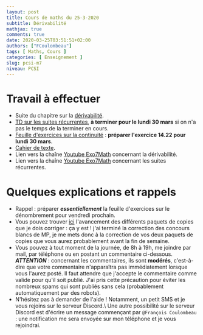 ```yaml
---
layout: post
title: Cours de maths du 25-3-2020
subtitle: Dérivabilité
mathjax: true
comments: true
date: 2020-03-25T03:51:51+02:00
authors: ["FCoulombeau"]
tags: [ Maths, Cours ]
categories: [ Enseignement ]
slug: pcsi-m7
niveau: PCSI
---
```


# Travail à effectuer

- Suite du chapitre sur la [dérivabilité](https://fcoulombeau.github.io/cours/PCSI-Cours-25032020.pdf).
- [TD sur les suites récurrentes](https://fcoulombeau.github.io/cours/PCSI-TD-25032020.pdf), **à terminer pour le lundi 30 mars** si on n'a pas le temps de la terminer en cours.
- [Feuille d'exercices sur la continuité](https://fcoulombeau.github.io/cours/PCSI-Exo-25032020.pdf) : **préparer l'exercice 14.22 pour lundi 30 mars**.
- [Cahier de texte](https://fcoulombeau.github.io/cours/CT-25032020.pdf).
- Lien vers la chaîne [Youtube Exo7Math](https://www.youtube.com/results?search_query=exo7math+derivation) concernant la dérivabilité.
- Lien vers la chaîne [Youtube Exo7Math](https://www.youtube.com/watch?v=hqPxTPEqDXw) concernant les suites récurrentes.

# Quelques explications et rappels

- Rappel : préparer **_essentiellement_** la feuille d'exercices sur le dénombrement pour vendredi prochain.
- Vous pouvez trouver [ici](https://fcoulombeau.github.io/2020-03-22-copies/) l'avancement des différents paquets de copies que je dois corriger : ça y est ! j'ai terminé la correction des concours blancs de MP, je me mets donc à la correction de vos deux paquets de copies que vous aurez probablement avant la fin de semaine.
- Vous pouvez à tout moment de la journée, de 8h à 19h, me joindre par mail, par téléphone ou en postant un commentaire ci-dessous.  
  **_ATTENTION_** : concernant les commentaires, ils sont **modérés**, c'est-à-dire que votre commentaire n'apparaîtra pas immédiatement lorsque vous l'aurez posté. Il faut attendre que j'accepte le commentaire comme valide pour qu'il soit publié. J'ai pris cette précaution pour éviter les nombreux spams qui sont publiés sans cela (probablement automatiquement par des robots).
- N'hésitez pas à demander de l'aide ! Notamment, un petit SMS et je vous rejoins sur le serveur Discord.\\
Une autre possibilité sur le serveur Discord est d'écrire un message commençant par `@François Coulombeau` : une notification me sera envoyée sur mon téléphone et je vous rejoindrai.